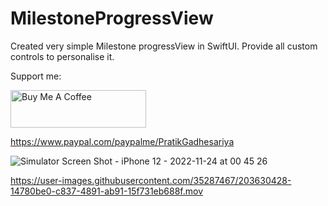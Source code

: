 # MilestoneProgressView

Created very simple Milestone progressView in SwiftUI. Provide all custom controls to personalise it.

Support me:

<a href="https://www.buymeacoffee.com/pratik28" target="_blank"><img src="https://cdn.buymeacoffee.com/buttons/v2/default-yellow.png" alt="Buy Me A Coffee" style="height: 60px !important;width: 217px !important;" ></a>

https://www.paypal.com/paypalme/PratikGadhesariya

![Simulator Screen Shot - iPhone 12 - 2022-11-24 at 00 45 26](https://user-images.githubusercontent.com/35287467/203630646-e57b65e8-29ed-49af-ab94-e6bc1f0e5430.png)



https://user-images.githubusercontent.com/35287467/203630428-14780be0-c837-4891-ab91-15f731eb688f.mov


